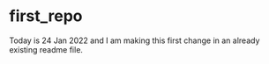 # first_repo
Today is 24 Jan 2022 and I am making this first change in an already existing readme file.
